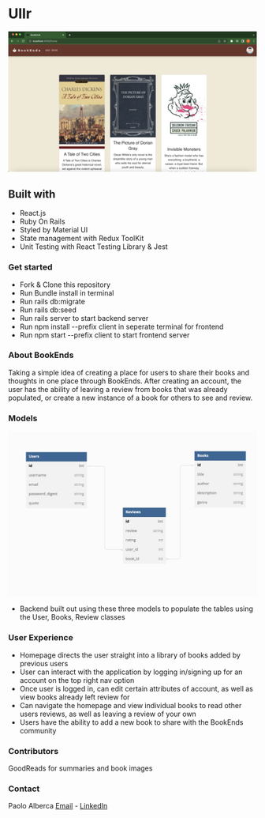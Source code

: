 
# Ullr

![Homepage](https://github.com/omgitsmiles/BookEnds/blob/main/BookEnds.png)
## Built with

- React.js
- Ruby On Rails
- Styled by Material UI
- State management with Redux ToolKit
- Unit Testing with React Testing Library & Jest

### Get started

- Fork & Clone this repository
- Run Bundle install in terminal
- Run rails db:migrate
- Run rails db:seed
- Run rails server to start backend server
- Run npm install --prefix client in seperate terminal for frontend
- Run npm start --prefix client to start frontend server

### About BookEnds

Taking a simple idea of creating a place for users to share their books and thoughts in one place through BookEnds. After creating an account, the user has the ability of leaving a review from books that was already populated, or create a new instance of a book for others to see and review. 

### Models
![Models](https://github.com/omgitsmiles/BookEnds/blob/main/DBDiagram.png)

- Backend built out using these three models to populate the tables using the User, Books, Review classes

### User Experience

- Homepage directs the user straight into a library of books added by previous users
- User can interact with the application by logging in/signing up for an account on the top right nav option
- Once user is logged in, can edit certain attributes of account, as well as view books already left review for
- Can navigate the homepage and view individual books to read other users reviews, as well as leaving a review of your own
- Users have the ability to add a new book to share with the BookEnds community

### Contributors

GoodReads for summaries and book images

### Contact
Paolo Alberca [Email](mailto:paolo.alberca@gmail.com) - [LinkedIn](https://www.linkedin.com/in/paolo-alberca-069384b8/)